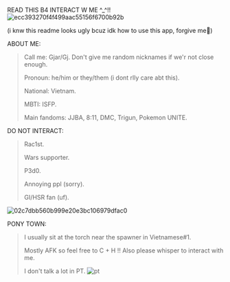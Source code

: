 READ THIS B4 INTERACT W ME ^_^!!![ecc393270f4f499aac55156f6700b92b](https://github.com/user-attachments/assets/2bff87ce-833a-4713-9ff6-25c04acc8ec4)


(i knw this readme looks ugly bcuz idk how to use this app, forgive me🤲)

ABOUT ME:
>Call me: Gjar/Gj. Don't give me random nicknames if we'r not close enough.
>
>Pronoun: he/him or they/them (i dont rlly care abt this).
>
>National: Vietnam.
>
>MBTI: ISFP.
>
>Main fandoms: JJBA, 8:11, DMC, Trigun, Pokemon UNITE.

DO NOT INTERACT:
>Rac1st.
>
>Wars supporter.
>
>P3d0.
>
>Annoying ppl (sorry).
>
>GI/HSR fan (uf).

![02c7dbb560b999e20e3bc106979dfac0](https://github.com/user-attachments/assets/2a84458a-3e65-4b4f-8258-10225bd28b65)

PONY TOWN:
>I usually sit at the torch near the spawner in Vietnamese#1.
>
>Mostly AFK so feel free to C + H !! Also please whisper to interact with me.
>
>I don't talk a lot in PT.
![pt](https://github.com/user-attachments/assets/4f8cb1b6-8cd1-4cab-9cf9-1ce7e8f645a7)
